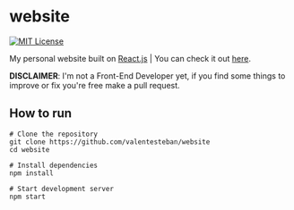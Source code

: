 # website
[![MIT License](https://img.shields.io/badge/license-MIT-blue)](LICENSE)

My personal website built on [React.js](https://reactjs.org/) | You can check it out [here](https://valentesteban.me).

**DISCLAIMER**: I'm not a Front-End Developer yet, if you find some things to improve or fix you're free make a pull request.

## How to run
```shell
# Clone the repository
git clone https://github.com/valentesteban/website
cd website

# Install dependencies
npm install

# Start development server
npm start
```
